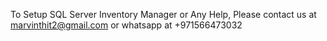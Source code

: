 To Setup SQL Server Inventory Manager or Any Help, Please contact us at marvinthit2@gmail.com or whatsapp at +971566473032
